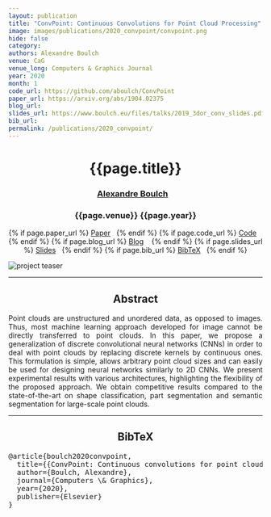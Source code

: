 ```yaml
---
layout: publication
title: "ConvPoint: Continuous Convolutions for Point Cloud Processing"
image: images/publications/2020_convpoint/convpoint.png
hide: false
category: 
authors: Alexandre Boulch
venue: CaG
venue_long: Computers & Graphics Journal
year: 2020
month: 1
code_url: https://github.com/aboulch/ConvPoint
paper_url: https://arxiv.org/abs/1904.02375
blog_url: 
slides_url: https://www.boulch.eu/files/talks/2019_3dor_conv_slides.pdf
bib_url: 
permalink: /publications/2020_convpoint/
---
```


<h1 align="center"> {{page.title}} </h1>
<!-- Simple call of authors -->
<!-- <h3 align="center"> {{page.authors}} </h3> -->
<!-- Alternatively you can add links to author pages -->
<h3 align="center">
<a href="https://www.boulch.eu/">Alexandre Boulch</a> &nbsp;&nbsp;
</h3>


<h3 align="center"> {{page.venue}} {{page.year}} </h3>

<div align="center">
  <p>
    {% if page.paper_url %}
    <a href="{{ page.paper_url }}"><i class="far fa-file-pdf"></i> Paper</a>&nbsp;&nbsp;
    {% endif %}
    {% if page.code_url %}
    <a href="{{ page.code_url }}"><i class="fab fa-github"></i> Code</a> &nbsp;&nbsp;
    {% endif %}
    {% if page.blog_url %}
    <a href="{{ page.blog_url }}"><i class="fab fa-blogger"></i> Blog</a> &nbsp;&nbsp;
    {% endif %}
    {% if page.slides_url %}
    <a href="{{ page.slides_url }}"><i class="far fa-file-pdf"></i> Slides</a>&nbsp;&nbsp;
    {% endif %}
    {% if page.bib_url %}
    <a href="{{ page.bib_url}}"><i class="far fa-file-alt"></i> BibTeX</a>&nbsp;&nbsp;
    {% endif %}
  </p>
</div>

<div class="publication-teaser">
    <img src="../../{{ page.image }}" alt="project teaser"/>
</div>


<hr>

<h2  align="center"> Abstract</h2>

<p align="justify">
Point clouds are unstructured and unordered data, as opposed to images. Thus, most machine learning approach developed for image cannot be directly transferred to point clouds. In this paper, we propose a generalization of discrete convolutional neural networks (CNNs) in order to deal with point clouds by replacing discrete kernels by continuous ones. This formulation is simple, allows arbitrary point cloud sizes and can easily be used for designing neural networks similarly to 2D CNNs. We present experimental results with various architectures, highlighting the flexibility of the proposed approach. We obtain competitive results compared to the state-of-the-art on shape classification, part segmentation and semantic segmentation for large-scale point clouds.</p>


<hr>


<h2  align="center">BibTeX</h2>
<left>
  <pre class="bibtex-box">
@article{boulch2020convpoint,
  title={{ConvPoint: Continuous convolutions for point cloud processing}},
  author={Boulch, Alexandre},
  journal={Computers \& Graphics},
  year={2020},
  publisher={Elsevier}
}</pre>
</left>

<br>
